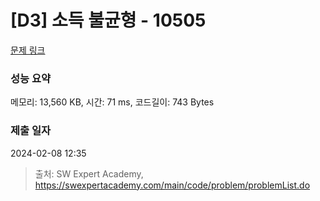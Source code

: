 # [D3] 소득 불균형 - 10505 

[문제 링크](https://swexpertacademy.com/main/code/problem/problemDetail.do?contestProbId=AXNP4CvauaMDFAXS) 

### 성능 요약

메모리: 13,560 KB, 시간: 71 ms, 코드길이: 743 Bytes

### 제출 일자

2024-02-08 12:35



> 출처: SW Expert Academy, https://swexpertacademy.com/main/code/problem/problemList.do